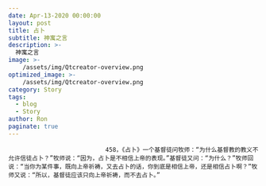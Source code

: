 ```yaml
---
date: Apr-13-2020 00:00:00
layout: post
title: 占卜
subtitle: 神寓之言
description: >-
  神寓之言
image: >-
    /assets/img/Qtcreator-overview.png
optimized_image: >-
    /assets/img/Qtcreator-overview.png
category: Story
tags:
  - blog
  - Story
author: Ron
paginate: true
---
```


							　　458，《占卜》一个基督徒问牧师：“为什么基督教的教义不允许信徒占卜？”牧师说：“因为，占卜是不相信上帝的表现。”基督徒又问：“为什么？”牧师回说：“当你为某件事，既向上帝祈祷，又去占卜的话，你到底是相信上帝，还是相信占卜啊？”牧师又说：“所以，基督徒应该只向上帝祈祷，而不去占卜。”
							
							
						
